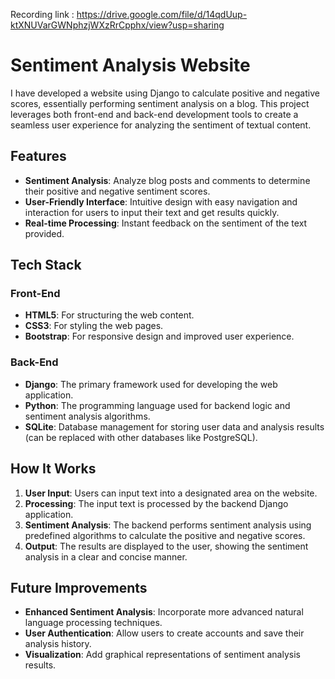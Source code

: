 Recording link : https://drive.google.com/file/d/14qdUup-ktXNUVarGWNphzjWXzRrCpphx/view?usp=sharing

# Sentiment Analysis Website

I have developed a website using Django to calculate positive and negative scores, essentially performing sentiment analysis on a blog. This project leverages both front-end and back-end development tools to create a seamless user experience for analyzing the sentiment of textual content.

## Features

- **Sentiment Analysis**: Analyze blog posts and comments to determine their positive and negative sentiment scores.
- **User-Friendly Interface**: Intuitive design with easy navigation and interaction for users to input their text and get results quickly.
- **Real-time Processing**: Instant feedback on the sentiment of the text provided.

## Tech Stack

### Front-End
- **HTML5**: For structuring the web content.
- **CSS3**: For styling the web pages.
- **Bootstrap**: For responsive design and improved user experience.

### Back-End
- **Django**: The primary framework used for developing the web application.
- **Python**: The programming language used for backend logic and sentiment analysis algorithms.
- **SQLite**: Database management for storing user data and analysis results (can be replaced with other databases like PostgreSQL).

## How It Works

1. **User Input**: Users can input text into a designated area on the website.
2. **Processing**: The input text is processed by the backend Django application.
3. **Sentiment Analysis**: The backend performs sentiment analysis using predefined algorithms to calculate the positive and negative scores.
4. **Output**: The results are displayed to the user, showing the sentiment analysis in a clear and concise manner.


## Future Improvements

- **Enhanced Sentiment Analysis**: Incorporate more advanced natural language processing techniques.
- **User Authentication**: Allow users to create accounts and save their analysis history.
- **Visualization**: Add graphical representations of sentiment analysis results.
